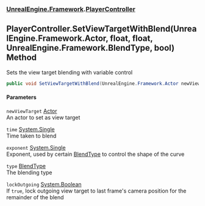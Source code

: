 ### [UnrealEngine.Framework](./UnrealEngine-Framework.md 'UnrealEngine.Framework').[PlayerController](./PlayerController.md 'UnrealEngine.Framework.PlayerController')
## PlayerController.SetViewTargetWithBlend(UnrealEngine.Framework.Actor, float, float, UnrealEngine.Framework.BlendType, bool) Method
Sets the view target blending with variable control  
```csharp
public void SetViewTargetWithBlend(UnrealEngine.Framework.Actor newViewTarget, float time=0f, float exponent=0f, UnrealEngine.Framework.BlendType type=UnrealEngine.Framework.BlendType.Linear, bool lockOutgoing=false);
```
#### Parameters
<a name='UnrealEngine-Framework-PlayerController-SetViewTargetWithBlend(UnrealEngine-Framework-Actor_float_float_UnrealEngine-Framework-BlendType_bool)-newViewTarget'></a>
`newViewTarget` [Actor](./Actor.md 'UnrealEngine.Framework.Actor')  
An actor to set as view target  
  
<a name='UnrealEngine-Framework-PlayerController-SetViewTargetWithBlend(UnrealEngine-Framework-Actor_float_float_UnrealEngine-Framework-BlendType_bool)-time'></a>
`time` [System.Single](https://docs.microsoft.com/en-us/dotnet/api/System.Single 'System.Single')  
Time taken to blend  
  
<a name='UnrealEngine-Framework-PlayerController-SetViewTargetWithBlend(UnrealEngine-Framework-Actor_float_float_UnrealEngine-Framework-BlendType_bool)-exponent'></a>
`exponent` [System.Single](https://docs.microsoft.com/en-us/dotnet/api/System.Single 'System.Single')  
Exponent, used by certain [BlendType](./BlendType.md 'UnrealEngine.Framework.BlendType') to control the shape of the curve  
  
<a name='UnrealEngine-Framework-PlayerController-SetViewTargetWithBlend(UnrealEngine-Framework-Actor_float_float_UnrealEngine-Framework-BlendType_bool)-type'></a>
`type` [BlendType](./BlendType.md 'UnrealEngine.Framework.BlendType')  
The blending type  
  
<a name='UnrealEngine-Framework-PlayerController-SetViewTargetWithBlend(UnrealEngine-Framework-Actor_float_float_UnrealEngine-Framework-BlendType_bool)-lockOutgoing'></a>
`lockOutgoing` [System.Boolean](https://docs.microsoft.com/en-us/dotnet/api/System.Boolean 'System.Boolean')  
If `true`, lock outgoing view target to last frame's camera position for the remainder of the blend  
  
